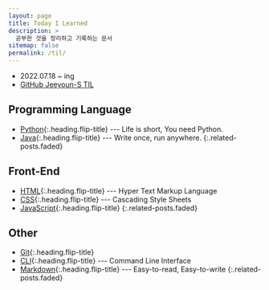 ```yaml
---
layout: page
title: Today I Learned
description: >
  공부한 것을 정리하고 기록하는 문서
sitemap: false
permalink: /til/
---
```


- 2022.07.18 ~ ing
- [GitHub Jeeyoun-S TIL](https://github.com/Jeeyoun-S/Jeeyoun-S.github.io/tree/master/docs)

## Programming Language
* [Python]{:.heading.flip-title} --- Life is short, You need Python.
* [Java]{:.heading.flip-title} --- Write once, run anywhere.
{:.related-posts.faded}

## Front-End
* [HTML]{:.heading.flip-title} --- Hyper Text Markup Language
* [CSS]{:.heading.flip-title} --- Cascading Style Sheets
* [JavaScript]{:.heading.flip-title}
{:.related-posts.faded}

## Other
* [Git]{:.heading.flip-title}
* [CLI]{:.heading.flip-title} --- Command Line Interface
* [Markdown]{:.heading.flip-title} --- Easy-to-read, Easy-to-write
{:.related-posts.faded}

[Python]: /til/python/
[Java]: /til/java/

[HTML]: html.md
[CSS]: css.md
[JavaScript]: /til/javascript/

[Markdown]: markdown.md
[CLI]: cli.md
[Git]: git.md
